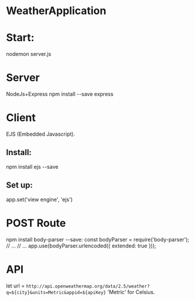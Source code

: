 # WeatherApplication
# Start:
nodemon server.js
# Server 
NodeJs+Express
npm install --save express
# Client 
EJS (Embedded Javascript).
## Install: 
npm install ejs --save
## Set up: 
app.set('view engine', 'ejs')
# POST Route
npm install body-parser --save:
const bodyParser = require('body-parser'); // ... // ... app.use(bodyParser.urlencoded({ extended: true }));

# API 
let url = `http://api.openweathermap.org/data/2.5/weather?q=${city}&units=Metric&appid=${apiKey}`
'Metric' for Celsius.
